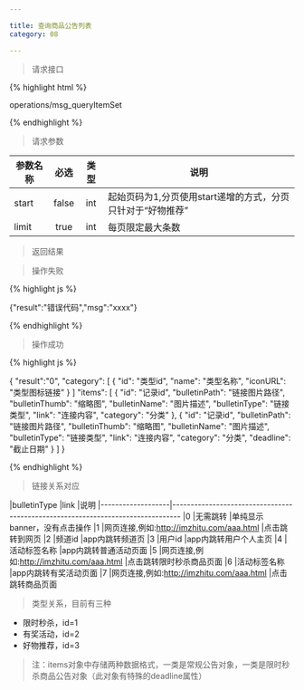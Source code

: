 ```yaml
---

title: 查询商品公告列表
category: 08

---
```


> 请求接口

{% highlight html %}

operations/msg_queryItemSet

{% endhighlight %}

> 请求参数

|参数名称			|必选		|类型		|说明									
|-------------------|:---------:|:---------:|--------------------------------------------
|start				|false		|int		|起始页码为1,分页使用start递增的方式，分页只针对于“好物推荐”
|limit				|true		|int		|每页限定最大条数

> 返回结果

> 操作失败

{% highlight js %}

{"result":"错误代码","msg":"xxxx"}

{% endhighlight %}

> 操作成功

{% highlight js %}

{
    "result":"0",
    "category":
    [
        {
            "id": "类型id",
            "name": "类型名称",
            "iconURL": "类型图标链接"
        }
    ]
    "items":
    [
        {
            "id": "记录id",
            "bulletinPath": "链接图片路径",
            "bulletinThumb": "缩略图",
            "bulletinName": "图片描述",
            "bulletinType": "链接类型",
            "link": "连接内容",
            "category": "分类"
        },
        {
            "id": "记录id",
            "bulletinPath": "链接图片路径",
            "bulletinThumb": "缩略图",
            "bulletinName": "图片描述",
            "bulletinType": "链接类型",
            "link": "连接内容",
            "category": "分类",
            "deadline": "截止日期"
        }
    ]
}

{% endhighlight %}

> 链接关系对应

|bulletinType		|link							             |说明
|-------------------|--------------------------------------------------------------------------------
|0					|无需跳转                                     |单纯显示banner，没有点击操作
|1					|网页连接,例如:http://imzhitu.com/aaa.html     |点击跳转到网页
|2					|频道id                                       |app内跳转频道页
|3                  |用户id                                       |app内跳转用户个人主页
|4                  |活动标签名称                                  |app内跳转普通活动页面
|5                  |网页连接,例如:http://imzhitu.com/aaa.html     |点击跳转限时秒杀商品页面
|6                  |活动标签名称                                  |app内跳转有奖活动页面
|7                  |网页连接,例如:http://imzhitu.com/aaa.html     |点击跳转商品页面

> 类型关系，目前有三种  
> 
* 限时秒杀，id=1
* 有奖活动，id=2
* 好物推荐，id=3

> 注：items对象中存储两种数据格式，一类是常规公告对象，一类是限时秒杀商品公告对象（此对象有特殊的deadline属性）

